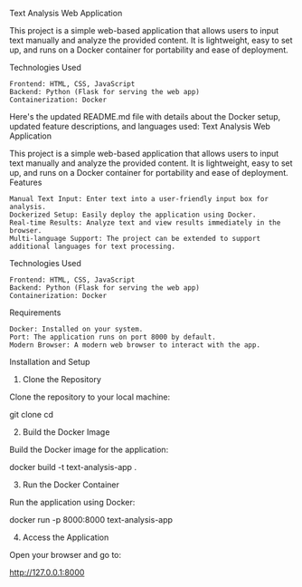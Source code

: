 Text Analysis Web Application

This project is a simple web-based application that allows users to input text manually and analyze the provided content. It is lightweight, easy to set up, and runs on a Docker container for portability and ease of deployment.

Technologies Used

    Frontend: HTML, CSS, JavaScript
    Backend: Python (Flask for serving the web app)
    Containerization: Docker

Here's the updated README.md file with details about the Docker setup, updated feature descriptions, and languages used:
Text Analysis Web Application

This project is a simple web-based application that allows users to input text manually and analyze the provided content. It is lightweight, easy to set up, and runs on a Docker container for portability and ease of deployment.
Features

    Manual Text Input: Enter text into a user-friendly input box for analysis.
    Dockerized Setup: Easily deploy the application using Docker.
    Real-time Results: Analyze text and view results immediately in the browser.
    Multi-language Support: The project can be extended to support additional languages for text processing.

Technologies Used

    Frontend: HTML, CSS, JavaScript
    Backend: Python (Flask for serving the web app)
    Containerization: Docker

Requirements

    Docker: Installed on your system.
    Port: The application runs on port 8000 by default.
    Modern Browser: A modern web browser to interact with the app.

Installation and Setup
1. Clone the Repository

Clone the repository to your local machine:

git clone <repository-url>
cd <project-folder>

2. Build the Docker Image

Build the Docker image for the application:

docker build -t text-analysis-app .

3. Run the Docker Container

Run the application using Docker:

docker run -p 8000:8000 text-analysis-app

4. Access the Application

Open your browser and go to:

http://127.0.0.1:8000
